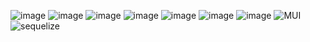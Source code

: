 ![image](https://github.com/kathryntoney/kathryntoney/assets/127783825/a34d2e6d-f9cc-4d06-b7bf-bd3e6f6be122)
![image](https://github.com/kathryntoney/kathryntoney/assets/127783825/70a1dc09-24e2-4602-a9bf-3c5dc2f79740) ![image](https://github.com/kathryntoney/kathryntoney/assets/127783825/8aa075ef-f4e9-4dc3-bb52-d7be3cddc36d) ![image](https://github.com/kathryntoney/kathryntoney/assets/127783825/eb0d3d0a-be57-47e8-b63d-b44559aa8d54) ![image](https://github.com/kathryntoney/kathryntoney/assets/127783825/b81d33e7-2ac3-4ab4-9cc9-a239c0219526) ![image](https://github.com/kathryntoney/kathryntoney/assets/127783825/006b206e-43b1-487f-8dfb-16bdec74430e) ![image](https://github.com/kathryntoney/kathryntoney/assets/127783825/e0866dd1-571e-4c94-9c3e-d5395c418f55) ![MUI](https://github.com/kathryntoney/kathryntoney/assets/127783825/bf54e0d1-3dc5-464b-a7c6-e091ae81ec35)
![sequelize](https://github.com/kathryntoney/kathryntoney/assets/127783825/e9008571-952c-4aa5-9dbd-c5a3e4fcdcf8)









